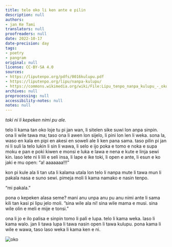```yaml
---
title: telo oko li ken ante e pilin
description: null
authors:
- jan Ke Tami
translators: null
proofreaders: null
date: 2022-10-17
date-precision: day
tags:
- poetry
- pangram
original: null
license: CC-BY-SA 4.0
sources:
- https://liputenpo.org/pdfs/0016kulupu.pdf
- https://liputenpo.org/lipu/nanpa-kulupu/
- https://commons.wikimedia.org/wiki/File:Lipu_tenpo_nanpa_kulupu_-_oko.png
archives: null
preprocessing: null
accessibility-notes: null
notes: null
---
```


*toki ni li kepeken nimi pu ale.*

telo li kama tan oko loje tu pi jan wan, li sitelen sike suwi lon anpa sinpin. ona li wile tawa ma; taso ona li awen lon sijelo, li pini lon len li weka. sona la, waso en kala en pipi en akesi en soweli ale li ken pana sama. taso pilin pi jan ni li suli la telo lukin li sin li wawa, li selo e ijo poka e tomo e noka e supa moku e pan e poki kiwen e monsi e luka e lawa e nena e kute e linja sewi kin. laso lete ni li lili e seli insa, li lape e ike toki, li open e ante, li esun e ko jaki e mu open: “a! aaaaaaa!!!”

kon pi kule ala li tan uta li kalama utala lon telo li nanpa mute li tawa mun li pakala nasa e suno sewi. pimeja moli li kama namako e nasin tenpo.

“mi pakala.”

pona o kepeken alasa seme? mani anu unpa anu pu anu nimi ante li sama kili tan kasi pi lipu jelo moli. ”sina wile ala ni! sina wile mama e musi. sina wile olin e meli e mije e tonsi.”

ona li jo e ilo palisa e sinpin tomo li pali e lupa. telo li kama weka. laso li kama walo. jan li tawa lupa li tawa nasin open li tawa kulupu. pona kama li wile e wawa, taso laso weka li kama ken e ni.

![oko](https://upload.wikimedia.org/wikipedia/commons/a/af/Lipu_tenpo_nanpa_kulupu_-_oko.png)